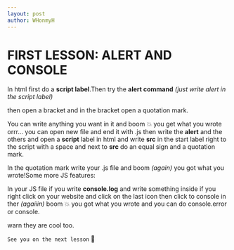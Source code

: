```yaml
---
layout: post
author: WHonmyH
---
```

 
 
# FIRST LESSON: ALERT AND CONSOLE

In html first do a **script label**.Then try the **alert command** _(just write alert in the script label)_ 

then open a bracket and in the bracket open a quotation mark.

You can write anything you want in it and boom :boom: you get what you wrote orrr... you can open new file and end
it with .js then write the **alert** and the others and open a **script** label in html and write **src** in the
start label right to the script with a space and next to **src** do an equal sign and a quotation mark.

In the quotation mark write your .js file and boom _(again)_ you got what you wrote!Some more JS features: 

In your JS file if you write **console.log** and write something inside if you right click on your website and click on the
last icon then click to console in ther _(agaiiin)_ boom :boom: you got what you wrote and you can do console.error
or console.

warn they are cool too.

`See you on the next lesson` 
:wave: